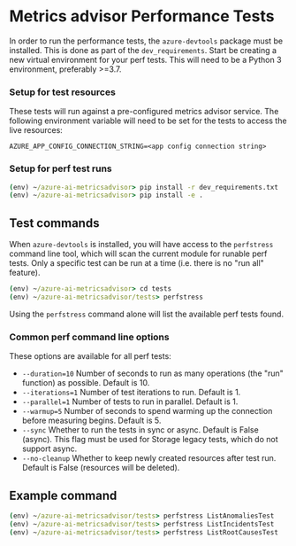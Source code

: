 # Metrics advisor Performance Tests

In order to run the performance tests, the `azure-devtools` package must be installed. This is done as part of the `dev_requirements`.
Start be creating a new virtual environment for your perf tests. This will need to be a Python 3 environment, preferably >=3.7.

### Setup for test resources

These tests will run against a pre-configured metrics advisor service. The following environment variable will need to be set for the tests to access the live resources:
```
AZURE_APP_CONFIG_CONNECTION_STRING=<app config connection string>
```

### Setup for perf test runs

```cmd
(env) ~/azure-ai-metricsadvisor> pip install -r dev_requirements.txt
(env) ~/azure-ai-metricsadvisor> pip install -e .
```

## Test commands

When `azure-devtools` is installed, you will have access to the `perfstress` command line tool, which will scan the current module for runable perf tests. Only a specific test can be run at a time (i.e. there is no "run all" feature).

```cmd
(env) ~/azure-ai-metricsadvisor> cd tests
(env) ~/azure-ai-metricsadvisor/tests> perfstress
```
Using the `perfstress` command alone will list the available perf tests found. 

### Common perf command line options
These options are available for all perf tests:
- `--duration=10` Number of seconds to run as many operations (the "run" function) as possible. Default is 10.
- `--iterations=1` Number of test iterations to run. Default is 1.
- `--parallel=1` Number of tests to run in parallel. Default is 1.
- `--warmup=5` Number of seconds to spend warming up the connection before measuring begins. Default is 5.
- `--sync` Whether to run the tests in sync or async. Default is False (async). This flag must be used for Storage legacy tests, which do not support async.
- `--no-cleanup` Whether to keep newly created resources after test run. Default is False (resources will be deleted).

## Example command
```cmd
(env) ~/azure-ai-metricsadvisor/tests> perfstress ListAnomaliesTest
(env) ~/azure-ai-metricsadvisor/tests> perfstress ListIncidentsTest
(env) ~/azure-ai-metricsadvisor/tests> perfstress ListRootCausesTest
```
